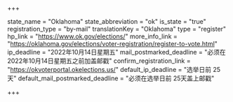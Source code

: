 +++

state_name = "Oklahoma"
state_abbreviation = "ok"
is_state = "true"
registration_type = "by-mail"
translationKey = "Oklahoma"
type = "register"
hp_link = "https://www.ok.gov/elections/"
more_info_link = "https://oklahoma.gov/elections/voter-registration/register-to-vote.html"
ip_deadline = "2022年10月14日星期五"
mail_postmarked_deadline = "必须在2022年10月14日星期五之前加盖邮戳"
confirm_registration_link = "https://okvoterportal.okelections.us/"
default_ip_deadline = "选举日前 25天"
default_mail_postmarked_deadline = "必须在选举日前 25天盖上邮戳"

+++